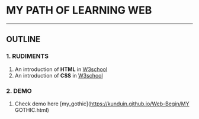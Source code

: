 # MY PATH OF LEARNING WEB

---

## OUTLINE

### 1. RUDIMENTS

1. An introduction of **HTML** in [W3school](http://www.w3school.com.cn/html/index.asp)
2. An introduction of **CSS** in [W3school](http://www.w3school.com.cn/css/index.asp)

### 2. DEMO

1. Check demo here [my_gothic](https://kunduin.github.io/Web-Begin/MY GOTHIC.html)


